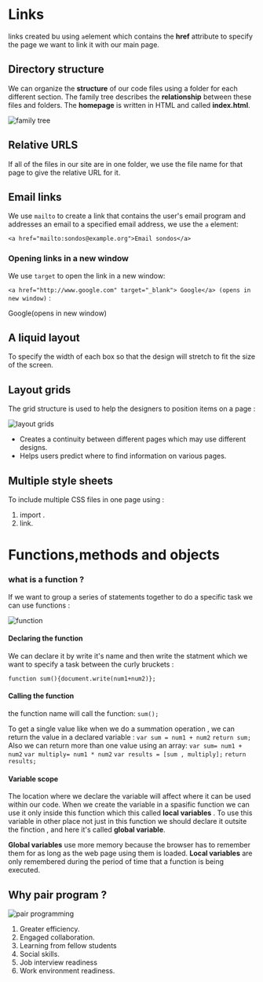 # Links
links created bu using `a`element which contains the **href** attribute to specify the page we want to link it with our main page.

## Directory structure
We can organize the **structure** of our code files using a folder for each different section. The family tree describes the **relationship** between these files and folders. 
The **homepage** is written in HTML and called **index.html**.

![family tree](https://stuyhsdesign.files.wordpress.com/2015/09/directory-structure1.png?w=656)

## Relative URLS
If all of the files in our site are in one folder, we use the file name for that page to give the relative URL for it.

## Email links

We use `mailto` to create a link that contains the user's email program and addresses an email to a specified email address, we use the `a`
element:

`<a href="mailto:sondos@example.org">Email sondos</a>`

### Opening links in a new window
We use `target` to open the link in a new window:

`<a href="http://www.google.com" target="_blank">
Google</a> (opens in new window)` :

Google(opens in new window)

## A liquid layout
To specify the width of each box so that the design will stretch to fit the size of the
screen.
 
## Layout grids
The grid structure is used to help the designers to position items on a page :

![layout grids](https://visme.co/blog/wp-content/uploads/2018/03/How-Grids-Can-Help-You-Create-Professional-Looking-Designs-Symmetrical-Modular-Grid.png)

* Creates a continuity between different pages which may use different designs.
* Helps users predict where to find information on various pages.

## Multiple style sheets
To include multiple CSS files in one page using :
1. import .
2. link.

# Functions,methods and objects

### what is a function ?
If we want to group a series of statements together to do a specific task we can use functions :

![function](https://i.stack.imgur.com/5XzX8.png)

#### Declaring the function
We can declare it by write it's name and then write the statment which we want to specify a task between the curly bruckets :

`function sum(){document.write(num1+num2)};`

#### Calling the function
the function name  will call the function:
`sum();`

To get a single value like when we do a summation operation , we can return the value in a declared variable :
`var sum = num1 + num2`
`return sum;`
Also we can return more than one value using an array:
`var sum= num1 + num2`
`var multiply= num1 * num2`
`var results = [sum , multiply];`
`return results;`

#### Variable scope
The location where we declare the variable will affect where it can be used within our code.
When we create the variable in a spasific function we can use it only inside this function which this called **local variables** .
To use this variable in other place not just in this function we should declare it outsite the finction , and here it's called **global variable**.

**Global variables** use more memory because the browser has to remember them for as long as the web page using them is loaded. **Local variables** are only remembered during the period of time that a function is being executed.

## Why pair program ?

![pair programming](https://martinfowler.com/articles/on-pair-programming/driver_navigator.png) 

1. Greater efficiency.
2. Engaged collaboration.
3. Learning from fellow students
4. Social skills.
5. Job interview readiness
6.  Work environment readiness.



